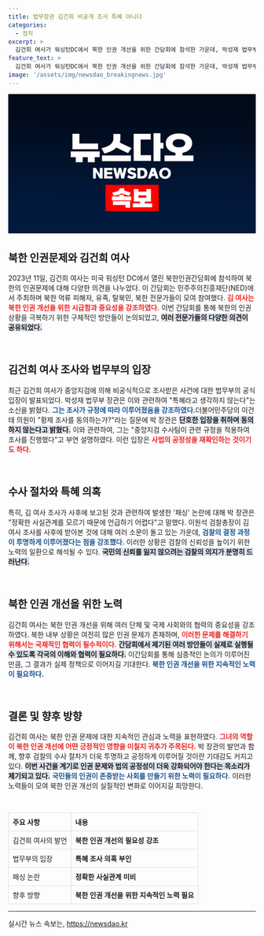 ```yaml
---
title: 법무장관 김건희 비공개 조사 특혜 아니다
categories:
  - 정치
excerpt: >
  김건희 여사가 워싱턴DC에서 북한 인권 개선을 위한 간담회에 참석한 가운데, 박성재 법무부 장관은 김 여사에 대한 검찰 조사가 특혜가 아니라고 밝혀 논란을 일으켰습니다.
feature_text: >
  김건희 여사가 워싱턴DC에서 북한 인권 개선을 위한 간담회에 참석한 가운데, 박성재 법무부 장관은 김 여사에 대한 검찰 조사가 특혜가 아니라고 밝혀 논란을 일으켰습니다.
image: '/assets/img/newsdao_breakingnews.jpg'
---
```


<p><img src="/assets/img/newsdao_breakingnews.jpg" alt="cryptoinkorea 속보" /></p>

<h2 data-ke-size="size26">북한 인권문제와 김건희 여사</h2>

<p data-ke-size="size16">2023년 11일, 김건희 여사는 미국 워싱턴 DC에서 열린 북한인권간담회에 참석하여 북한의 인권문제에 대해 다양한 의견을 나누었다. 이 간담회는 민주주의진흥재단(NED)에서 주최하며 북한 억류 피해자, 유족, 탈북민, 북한 전문가들이 모여 참여했다. <b><span style="color: #ee2323;">김 여사는 북한 인권 개선을 위한 시급함과 중요성을 강조하였다.</span></b> 이번 간담회를 통해 북한의 인권 상황을 극복하기 위한 구체적인 방안들이 논의되었고, <b><span style="background-color: #21538527;">여러 전문가들의 다양한 의견이 공유되었다.</span></b></p>

<p data-ke-size="size16">&nbsp;</p>

<h2 data-ke-size="size26">김건희 여사 조사와 법무부의 입장</h2>

<p data-ke-size="size16">최근 김건희 여사가 중앙지검에 의해 비공식적으로 조사받은 사건에 대한 법무부의 공식 입장이 발표되었다. 박성재 법무부 장관은 이와 관련하여 "특혜라고 생각하지 않는다"는 소신을 밝혔다. <b><span style="color: #1a5490;">그는 조사가 규정에 따라 이루어졌음을 강조하였다.</span></b>더불어민주당의 이건태 의원이 "황제 조사를 동의하는가?"라는 질문에 박 장관은 <b><span style="background-color: #21538527;">단호한 입장을 취하며 동의하지 않는다고 밝혔다.</span></b> 이와 관련하여, 그는 "중앙지검 수사팀이 관련 규정을 적용하여 조사를 진행했다"고 부연 설명하였다. 이런 입장은 <b><span style="color: #ee2323;">사법의 공정성을 재확인하는 것이기도 하다.</span></b></p>

<p data-ke-size="size16">&nbsp;</p>

<h2 data-ke-size="size26">수사 절차와 특혜 의혹</h2>

<p data-ke-size="size16">특히, 김 여사 조사가 사후에 보고된 것과 관련하여 발생한 '패싱' 논란에 대해 박 장관은 "정확한 사실관계를 모르기 때문에 언급하기 어렵다"고 말했다. 이원석 검찰총장이 김 여사 조사를 사후에 받아본 것에 대해 여러 소문이 돌고 있는 가운데, <b><span style="color: #1a5490;">검찰의 결정 과정이 투명하게 이루어졌다는 점을 강조했다.</span></b> 이러한 상황은 검찰의 신뢰성을 높이기 위한 노력의 일환으로 해석될 수 있다. <b><span style="background-color: #21538527;">국민의 신뢰를 잃지 않으려는 검찰의 의지가 분명히 드러난다.</span></b></p>

<p data-ke-size="size16">&nbsp;</p>

<h2 data-ke-size="size26">북한 인권 개선을 위한 노력</h2>

<p data-ke-size="size16">김건희 여사는 북한 인권 개선을 위해 여러 단체 및 국제 사회와의 협력의 중요성을 강조하였다. 북한 내부 상황은 여전히 많은 인권 문제가 존재하며, <b><span style="color: #ee2323;">이러한 문제를 해결하기 위해서는 국제적인 협력이 필수적이다.</span></b> <b><span style="background-color: #21538527;">간담회에서 제기된 여러 방안들이 실제로 실행될 수 있도록 각국의 이해와 협력이 필요하다.</span></b> 이간담회를 통해 심층적인 논의가 이루어진 만큼, 그 결과가 실제 정책으로 이어지길 기대한다. <b><span style="color: #1a5490;">북한 인권 개선을 위한 지속적인 노력이 필요하다.</span></b></p>

<p data-ke-size="size16">&nbsp;</p>

<h2 data-ke-size="size26">결론 및 향후 방향</h2>

<p data-ke-size="size16">김건희 여사는 북한 인권 문제에 대한 지속적인 관심과 노력을 표현하였다. <b><span style="color: #ee2323;">그녀의 역할이 북한 인권 개선에 어떤 긍정적인 영향을 미칠지 귀추가 주목된다.</span></b> 박 장관의 발언과 함께, 향후 검찰의 수사 절차가 더욱 투명하고 공정하게 이루어질 것이란 기대감도 커지고 있다. <b><span style="background-color: #21538527;">이번 사건을 계기로 인권 문제와 법의 공정성이 더욱 강화되어야 한다는 목소리가 제기되고 있다.</span></b> <b><span style="color: #1a5490;">국민들의 인권이 존중받는 사회를 만들기 위한 노력이 필요하다.</span></b> 이러한 노력들이 모여 북한 인권 개선의 실질적인 변화로 이어지길 희망한다.</p>

<p data-ke-size="size16">&nbsp;</p>

<table style="border-collapse: collapse; width: 100%;">
    <thead>
        <tr>
            <th style="border: 1px solid #dddddd; text-align: left; padding: 8px;">주요 사항</th>
            <th style="border: 1px solid #dddddd; text-align: left; padding: 8px;">내용</th>
        </tr>
    </thead>
    <tbody>
        <tr>
            <td style="border: 1px solid #dddddd; padding: 8px;">김건희 여사의 발언</td>
            <td style="border: 1px solid #dddddd; padding: 8px;"><b>북한 인권 개선의 필요성 강조</b></td>
        </tr>
        <tr>
            <td style="border: 1px solid #dddddd; padding: 8px;">법무부의 입장</td>
            <td style="border: 1px solid #dddddd; padding: 8px;"><b>특혜 조사 의혹 부인</b></td>
        </tr>
        <tr>
            <td style="border: 1px solid #dddddd; padding: 8px;">패싱 논란</td>
            <td style="border: 1px solid #dddddd; padding: 8px;"><b>정확한 사실관계 미비</b></td>
        </tr>
        <tr>
            <td style="border: 1px solid #dddddd; padding: 8px;">향후 방향</td>
            <td style="border: 1px solid #dddddd; padding: 8px;"><b>북한 인권 개선을 위한 지속적인 노력 필요</b></td>
        </tr>
    </tbody>
</table>

<hr />
실시간 뉴스 속보는, <a href="https://newsdao.kr" rel="dofollow">https://newsdao.kr</a>


